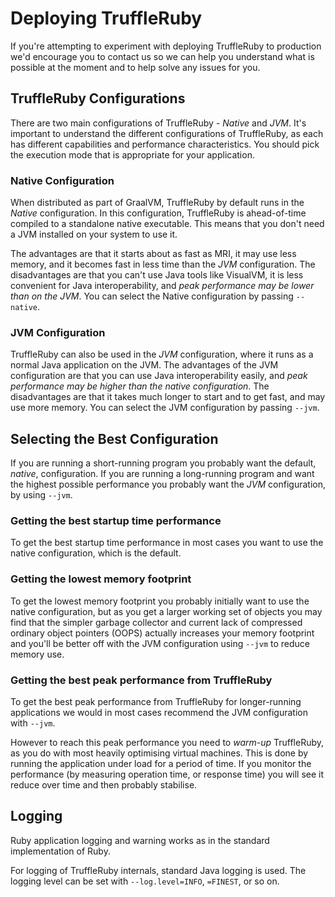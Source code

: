 # Deploying TruffleRuby

If you're attempting to experiment with deploying TruffleRuby to production we'd
encourage you to contact us so we can help you understand what is possible at
the moment and to help solve any issues for you.

## TruffleRuby Configurations

There are two main configurations of TruffleRuby - *Native* and *JVM*. It's
important to understand the different configurations of TruffleRuby, as each has
different capabilities and performance characteristics. You should pick the
execution mode that is appropriate for your application.

### Native Configuration

When distributed as part of GraalVM, TruffleRuby by default runs in the *Native*
configuration. In this configuration, TruffleRuby is ahead-of-time compiled to a
standalone native executable. This means that you don't need a JVM installed on
your system to use it.

The advantages are that it starts about as fast as MRI, it may use less memory,
and it becomes fast in less time than the *JVM* configuration. The disadvantages
are that you can't use Java tools like VisualVM, it is less convenient for Java
interoperability, and *peak performance may be lower than on the JVM*. You can
select the Native configuration by passing `--native`.

### JVM Configuration

TruffleRuby can also be used in the *JVM* configuration, where it runs as a
normal Java application on the JVM. The advantages of the JVM configuration are
that you can use Java interoperability easily, and *peak performance may be
higher than the native configuration*. The disadvantages are that it takes much
longer to start and to get fast, and may use more memory. You can select the
JVM configuration by passing `--jvm`.

## Selecting the Best Configuration

If you are running a short-running program you probably want the default,
*native*, configuration. If you are running a long-running program and want the
highest possible performance you probably want the *JVM* configuration, by using
`--jvm`.

### Getting the best startup time performance

To get the best startup time performance in most cases you want to use the
native configuration, which is the default.

### Getting the lowest memory footprint

To get the lowest memory footprint you probably initially want to use the native
configuration, but as you get a larger working set of objects you may find that
the simpler garbage collector and current lack of compressed ordinary object
pointers (OOPS) actually increases your memory footprint and you'll be better
off with the JVM configuration using `--jvm` to reduce memory use.

### Getting the best peak performance from TruffleRuby

To get the best peak performance from TruffleRuby for longer-running
applications we would in most cases recommend the JVM configuration with
`--jvm`.

However to reach this peak performance you need to *warm-up* TruffleRuby, as you
do with most heavily optimising virtual machines. This is done by running the
application under load for a period of time. If you monitor the performance (by
measuring operation time, or response time) you will see it reduce over time and
then probably stabilise.

## Logging

Ruby application logging and warning works as in the standard implementation of
Ruby.

For logging of TruffleRuby internals, standard Java logging is used. The logging
level can be set with `--log.level=INFO`, `=FINEST`, or so on.
